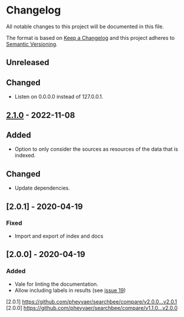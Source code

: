 # Changelog

All notable changes to this project will be documented in this file.

The format is based on [Keep a Changelog](http://keepachangelog.com/en/1.0.0/)
and this project adheres to [Semantic Versioning](http://semver.org/spec/v2.0.0.html).

## Unreleased

## Changed
- Listen on 0.0.0.0 instead of 127.0.0.1.

## [2.1.0] - 2022-11-08

## Added
- Option to only consider the sources as resources of the data that is indexed.

## Changed
- Update dependencies.

## [2.0.1] - 2020-04-19

### Fixed
- Import and export of index and docs

## [2.0.0] - 2020-04-19

### Added
- Vale for linting the documentation.
- Allow including labels in results (see [issue 19](https://github.com/pheyvaer/searchbee/issues/19))

[2.1.0]: https://github.com/pheyvaer/searchbee/compare/v2.0.1]...v2.1.0
[2.0.1] https://github.com/pheyvaer/searchbee/compare/v2.0.0...v2.0.1
[2.0.0] https://github.com/pheyvaer/searchbee/compare/v1.1.0...v2.0.0
